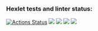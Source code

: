 ### Hexlet tests and linter status:
[![Actions Status](https://github.com/posyavera/backend-project-44/workflows/hexlet-check/badge.svg)](https://github.com/posyavera/backend-project-44/actions)
<a href="https://codeclimate.com/github/posyavera/backend-project-44/maintainability"><img src="https://api.codeclimate.com/v1/badges/2ade11e882455fb65650/maintainability" /></a>
<a href="https://asciinema.org/a/AX5YtshwF5yktV5zWyfGK93lN" target="_blank"><img src="https://asciinema.org/a/AX5YtshwF5yktV5zWyfGK93lN.svg" /></a>
<a href="https://asciinema.org/a/DBJjT3cbVsrwWBf6XgSqtKFjh" target="_blank"><img src="https://asciinema.org/a/DBJjT3cbVsrwWBf6XgSqtKFjh.svg" /></a>
<a href="https://asciinema.org/a/rDJ79hM0PvQH8SeXuOI6EwXL9" target="_blank"><img src="https://asciinema.org/a/rDJ79hM0PvQH8SeXuOI6EwXL9.svg" /></a>
